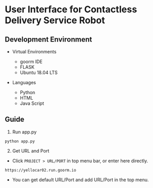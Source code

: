# User Interface for Contactless Delivery Service Robot


## Development Environment


* Virtual Environments
	* goorm IDE
	* FLASK
	* Ubuntu 18.04 LTS
	
	
* Languages
	* Python
	* HTML
	* Java Script



## Guide


1. Run app.py
```
python app.py
```


2. Get URL and Port

* Click `PROJECT > URL/PORT` in top menu bar, or enter here directly.
```
https://yellocar02.run.goorm.io
```

* You can get default URL/Port and add URL/Port in the top menu.
	
